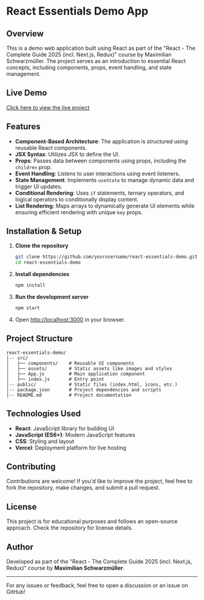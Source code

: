 # React Essentials Demo App

## Overview
This is a demo web application built using React as part of the "React - The Complete Guide 2025 (incl. Next.js, Redux)" course by Maximilian Schwarzmüller. The project serves as an introduction to essential React concepts, including components, props, event handling, and state management.

## Live Demo
[Click here to view the live project](https://react-essentials-esmat-flame.vercel.app/)

## Features
- **Component-Based Architecture**: The application is structured using reusable React components.
- **JSX Syntax**: Utilizes JSX to define the UI.
- **Props**: Passes data between components using props, including the `children` prop.
- **Event Handling**: Listens to user interactions using event listeners.
- **State Management**: Implements `useState` to manage dynamic data and trigger UI updates.
- **Conditional Rendering**: Uses `if` statements, ternary operators, and logical operators to conditionally display content.
- **List Rendering**: Maps arrays to dynamically generate UI elements while ensuring efficient rendering with unique `key` props.

## Installation & Setup
1. **Clone the repository**
   ```sh
   git clone https://github.com/yourusername/react-essentials-demo.git
   cd react-essentials-demo
   ```
2. **Install dependencies**
   ```sh
   npm install
   ```
3. **Run the development server**
   ```sh
   npm start
   ```
4. Open [http://localhost:3000](http://localhost:3000) in your browser.

## Project Structure
```
react-essentials-demo/
│-- src/
│   ├── components/    # Reusable UI components
│   ├── assets/        # Static assets like images and styles
│   ├── App.js         # Main application component
│   ├── index.js       # Entry point
│-- public/            # Static files (index.html, icons, etc.)
│-- package.json       # Project dependencies and scripts
│-- README.md          # Project documentation
```

## Technologies Used
- **React**: JavaScript library for building UI
- **JavaScript (ES6+)**: Modern JavaScript features
- **CSS**: Styling and layout
- **Vercel**: Deployment platform for live hosting

## Contributing
Contributions are welcome! If you'd like to improve the project, feel free to fork the repository, make changes, and submit a pull request.

## License
This project is for educational purposes and follows an open-source approach. Check the repository for license details.

## Author
Developed as part of the "React - The Complete Guide 2025 (incl. Next.js, Redux)" course by **Maximilian Schwarzmüller**.

---
For any issues or feedback, feel free to open a discussion or an issue on GitHub!

